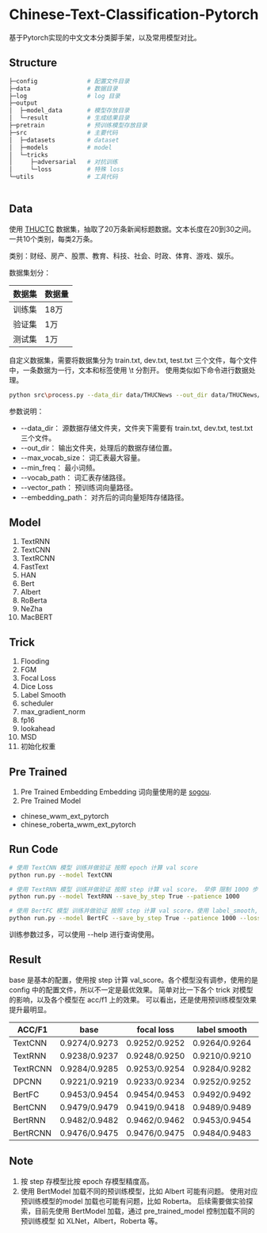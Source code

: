 # Chinese-Text-Classification-Pytorch
基于Pytorch实现的中文文本分类脚手架，以及常用模型对比。

## Structure
```python
├─config              # 配置文件目录
├─data                # 数据目录
├─log                 # log 目录
├─output              
│  ├─model_data       # 模型存放目录
│  └─result           # 生成结果目录
├─pretrain            # 预训练模型存放目录
├─src                 # 主要代码
│  ├─datasets         # dataset 
│  ├─models           # model
│  └─tricks       
│     ├─adversarial   # 对抗训练
│     └─loss          # 特殊 loss
└─utils               # 工具代码
    
```

## Data
使用 [THUCTC](http://thuctc.thunlp.org/) 数据集，抽取了20万条新闻标题数据。文本长度在20到30之间。一共10个类别，每类2万条。

类别：财经、房产、股票、教育、科技、社会、时政、体育、游戏、娱乐。

数据集划分：

| 数据集  | 数据量 |
| ------ | --- |
| 训练集 | 18万 |
| 验证集 | 1万 |
| 测试集 | 1万 |	

自定义数据集，需要将数据集分为 train.txt, dev.txt, test.txt 三个文件，每个文件中，一条数据为一行，文本和标签使用 \t 分割开。
使用类似如下命令进行数据处理。
```bash
python src\process.py --data_dir data/THUCNews --out_dir data/THUCNews/processed --max_vocab_size 2000000 --min_freq 0 --vocab_path data/THUCNews/vocab.pkl --vector_path data/THUCNews/sgns.sogou.word/sgns.sogou.word --embedding_path data/THUCNews/embedding.pkl
```
参数说明：
* --data_dir： 源数据存储文件夹，文件夹下需要有 train.txt, dev.txt, test.txt 三个文件。
* --out_dir： 输出文件夹，处理后的数据存储位置。
* --max_vocab_size： 词汇表最大容量。
* --min_freq： 最小词频。
* --vocab_path： 词汇表存储路径。
* --vector_path： 预训练词向量路径。
* --embedding_path： 对齐后的词向量矩阵存储路径。

## Model

1. TextRNN
2. TextCNN
3. TextRCNN
4. FastText
5. HAN
6. Bert
7. Albert
8. RoBerta
9. NeZha
10. MacBERT

## Trick

1. Flooding
2. FGM
3. Focal Loss
4. Dice Loss
5. Label Smooth
6. scheduler
7. max_gradient_norm
8. fp16
9. lookahead
10. MSD
11. 初始化权重

## Pre Trained

1. Pre Trained Embedding
Embedding 词向量使用的是 [sogou](https://pan.baidu.com/s/1EOcbzlD4BNGHnX2MEc0CNA).
2. Pre Trained Model
  * chinese_wwm_ext_pytorch
  * chinese_roberta_wwm_ext_pytorch

## Run Code

```bash
# 使用 TextCNN 模型 训练并做验证 按照 epoch 计算 val score
python run.py --model TextCNN

# 使用 TextRNN 模型 训练并做验证 按照 step 计算 val score， 早停 限制 1000 步
python run.py --model TextRNN --save_by_step True --patience 1000

# 使用 BertFC 模型 训练并做验证 按照 step 计算 val score，使用 label_smooth, 并指定任务名为 label_smooth.
python run.py --model BertFC --save_by_step True --patience 1000 --loss_type label_smooth --task_name label_smooth
```
训练参数过多，可以使用 --help 进行查询使用。
  
## Result

base 是基本的配置，使用按 step 计算 val_score。各个模型没有调参，使用的是 config 中的配置文件，所以不一定是最优效果。
简单对比一下各个 trick 对模型的影响，以及各个模型在 acc/f1 上的效果。
可以看出，还是使用预训练模型效果提升最明显。

| ACC/F1  | base | focal loss | label smooth | lookahead |
| ------  | ---  |     ---    |     ---      |    ---    |
| TextCNN | 0.9274/0.9273 |0.9252/0.9252 |0.9264/0.9264 |0.9301/0.9301 |
| TextRNN | 0.9238/0.9237 |0.9248/0.9250 |0.9210/0.9210 |0.9186/0.9185 |
| TextRCNN | 0.9284/0.9285 |0.9253/0.9254 |0.9284/0.9282 |0.9263/0.9261 |
| DPCNN | 0.9221/0.9219 |0.9233/0.9234 |0.9252/0.9252 |0.9220/0.9218 |
| BertFC | 0.9453/0.9454 |0.9454/0.9453 |0.9492/0.9492 |0.9493/0.9493 |
| BertCNN | 0.9479/0.9479 |0.9419/0.9418 |0.9489/0.9489 |0.9479/0.9479 |
| BertRNN | 0.9482/0.9482 |0.9462/0.9462 |0.9453/0.9454 |0.9486/0.9486 |
| BertRCNN | 0.9476/0.9475 |0.9476/0.9475 |0.9484/0.9483 |0.9476/0.9476 |


## Note
1. 按 step 存模型比按 epoch 存模型精度高。
2. 使用 BertModel 加载不同的预训练模型，比如 Albert 可能有问题。
   使用对应预训练模型的model 加载也可能有问题，比如 Roberta。
   后续需要做实验探索，目前先使用 BertModel 加载，通过 pre_trained_model 控制加载不同的预训练模型
   如 XLNet，Albert，Roberta 等。